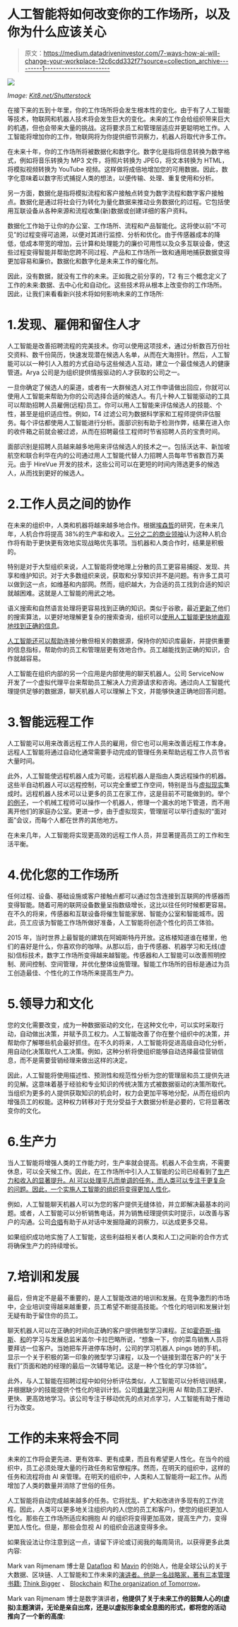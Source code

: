 # 人工智能将如何改变你的工作场所，以及你为什么应该关心

> 原文：<https://medium.datadriveninvestor.com/7-ways-how-ai-will-change-your-workplace-12c6cdd332f7?source=collection_archive---------1----------------------->

![](img/35adc996a4513a5b2706f8cfdae37eb9.png)

*Image:* [*Kit8.net/Shutterstock*](https://www.shutterstock.com/g/portfolio)

在接下来的五到十年里，你的工作场所将会发生根本性的变化。由于有了人工智能等技术，物联网和机器人技术将会发生巨大的变化。未来的工作会给组织带来巨大的机遇，但也会带来大量的挑战。这将要求员工和管理层适应并更聪明地工作。人工智能将增加你的工作，物联网将为你提供细节洞察力，机器人将取代许多工作。

在未来十年，你的工作场所将被数据化和数字化。数字化是指将信息转换为数字格式，例如将音乐转换为 MP3 文件，将照片转换为 JPEG，将文本转换为 HTML，将模拟视频转换为 YouTube 视频。这样做将成倍地增加您的可用数据。因此，数字化意味着以数字形式捕捉人类的想法，以便传输、处理、重复使用和分析。

另一方面，数据化是指将模拟流程和客户接触点转变为数字流程和数字客户接触点。数据化是通过将社会行为转化为量化数据来推动业务数据化的过程。它包括使用互联设备从各种来源和流程收集(新)数据或创建详细的客户资料。

数据化工作始于让你的办公室、工作场所、流程和产品智能化。这将使以前“不可见”的过程变得可追溯，以便对其进行监控、分析和优化。由于传感器成本的降低，低成本带宽的增加，云计算和处理能力的廉价可用性以及众多互联设备，使这些过程变得智能并帮助您跨不同过程、产品和工作场所一致和通用地捕获数据变得更加容易和廉价。数据化和数字化是未来工作的催化剂。

因此，没有数据，就没有工作的未来。正如我之前分享的，T2 有三个概念定义了工作的未来:数据、去中心化和自动化。这些技术将从根本上改变你的工作场所。因此，让我们来看看新兴技术将如何影响未来的工作场所:

# 1.发现、雇佣和留住人才

人工智能是改善招聘流程的完美技术。你可以使用这项技术，通过分析数百万份社交资料、数千份简历，快速发现潜在候选人名单，从而在大海捞针。然后，人工智能可以以一种引人入胜的方式自动与这些候选人互动，建立一个最佳候选人的健康管道。Arya 公司是为组织提供情报驱动的人才获取的公司之一。

一旦你确定了候选人的渠道，或者有一大群候选人对工作申请做出回应，你就可以使用人工智能来帮助为你的公司选择合适的候选人。有几十种人工智能驱动的工具可以帮助招聘人员雇佣(远程)员工。你可以用人工智能来评估候选人的技能、个性，甚至是组织适应性。例如，T4 过滤公司为数据科学家和工程师提供评估服务。每个评估都使用人工智能进行分析。面部识别有助于检测作弊，结果在进入你的收件箱之前就会被过滤，从而在招聘最佳工程师时节省招聘人员的宝贵时间。

面部识别是招聘人员越来越多地用来评估候选人的技术之一。包括沃达丰、新加坡航空和联合利华在内的公司通过用人工智能代替人力招聘人员每年节省数百万美元。由于 HireVue 开发的技术，这些公司可以在更短的时间内筛选更多的候选人，从而找到更好的候选人。

# 2.工作人员之间的协作

在未来的组织中，人类和机器将越来越多地合作。根据[埃森哲](https://www.accenture.com/gb-en/insights/artificial-intelligence-index)的研究，在未来几年，人机合作将提高 38%的生产率和收入。[三分之二的商业领袖](https://interestingengineering.com/human-machine-collaboration-work-in-the-age-of-artificial-intelligence)认为这种人机合作将有助于更快更有效地实现战略优先事项。当机器和人类合作时，结果是积极的。

特别是对于大型组织来说，人工智能将使地理上分散的员工更容易捕捉、发现、共享和维护知识。对于大多数组织来说，获取和分享知识并不是问题。有许多工具可以做到这一点，如维基和内部网。然而，组织越大，为合适的员工找到合适的知识就越困难。这就是人工智能的用武之地。

语义搜索和自然语言处理将更容易找到正确的知识。类似于谷歌，最近[更新了](https://searchengineland.com/why-you-may-not-have-noticed-the-google-bert-update-324103)他们的搜索算法，以更好地理解更复杂的搜索查询，组织可以[使用人工智能更快地直观地找到正确的信息](https://www.askspoke.com/blog/knowledge-management/search-is-broken/)。

[人工智能还可以帮助](https://www.askspoke.com/blog/knowledge-management/ai-helps-knowledge-management/)连接分散但相关的数据源，保持你的知识库最新，并提供重要的信息指标，帮助你的员工和管理层更有效地合作。员工越能找到正确的知识，合作就越容易。

人工智能在组织内部的另一个应用是内部使用的聊天机器人。公司 ServiceNow 开发了一个虚拟代理平台来帮助员工解决人力资源请求和咨询。通过向人工智能代理提供足够的数据源，聊天机器人可以理解上下文，并能够快速正确地回答问题。

# 3.智能远程工作

人工智能可以用来改善远程工作人员的雇用，但它也可以用来改善远程工作本身。远程人工智能将通过自动化通常需要手动完成的管理任务来帮助远程工作人员节省大量时间。

此外，人工智能使远程机器人成为可能，远程机器人是指由人类远程操作的机器。这些半自动机器人可以远程控制，可以完全重塑工作空间，特别是当与[虚拟现实](https://www.virtualvocations.com/blog/telecommuting-survival/virtual-reality-shaping-remote-landscape/)集成时。远程机器人技术可以让更多的员工在家工作，这是目前不可能做到的。举个[的例子](https://www.virtualvocations.com/blog/telecommuting-survival/artificial-intelligence-remote-work/)，一个机械工程师可以操作一个机器人，修理一个漏水的地下管道，而不用离开他们的家庭办公室。更进一步，由于虚拟现实，管理层可以举行虚拟的“面对面”会议，而每个人都在世界的其他地方。

在未来几年，人工智能将实现更高效的远程工作人员，并显著提高员工的工作和生活平衡。

# 4.优化您的工作场所

任何过程、设备、基础设施或客户接触点都可以通过包含连接到互联网的传感器而变得智能。随着可用的联网设备数量呈指数级增长，这比以往任何时候都更容易。在不久的将来，传感器和互联设备将催生智能家居、智能办公室和智能城市。因此，员工应该为智能工作场所做好准备，人工智能将创造个性化的员工体验。

2015 年，当时世界上最智能的建筑在阿姆斯特丹开放。这栋楼知道谁在楼里，他们的喜好是什么，你喜欢你的咖啡。从那以后，由于传感器、机器学习和无线(虚拟)信标技术，数字工作场所变得越来越智能。传感器和人工智能可以改善照明控制、房间控制、空间管理，并优化整体设施管理。智能工作场所的目标是通过为员工创造最佳、个性化的工作场所来提高生产力。

# 5.领导力和文化

您的文化需要改变，成为一种数据驱动的文化，在这种文化中，可以实时采取行动，自动做出决策，并赋予员工权力。人工智能改善了你在整个组织中的决策，并帮助你了解哪些机会最好抓住。在不久的将来，人工智能将促进高级自动化分析，用自动化决策取代人工决策。例如，这种分析将使组织能够自动选择最佳营销信息，而不是需要营销经理来做出这样的决定。

因此，人工智能将使用描述性、预测性和规范性分析为您的管理层和员工提供先进的见解。这意味着基于经验和专业知识的传统决策方式被数据驱动的决策所取代。当组织为更多的人提供获取知识的机会时，权力会更加平等地分配，从而在组织内增强员工的权能。这种权力转移对于充分受益于大数据分析是必要的，它将显著改变你的文化。

# 6.生产力

当人工智能将增强人类的工作能力时，生产率就会提高。机器人不会生病，不需要休息，可以全天候工作。因此，在工作场所中引入人工智能的公司已经看到了[生产力和收入的显著提升。AI 可以处理平凡而单调的任务，而人类可以专注于更复杂的问题。因此，一个实施人工智能的](https://www.infosys.com/newsroom/press-releases/Pages/leadership-workforce-implications-vital.aspx)[组织将变得更加人性化](https://vanrijmenam.nl/why-ai-will-make-organisations-more-humane/)。

例如，人工智能聊天机器人可以为您的客户提供无缝体验，并立即解决最基本的问题。或者，人工智能可以分析销售电话，并为销售经理提供实时提示，以改善与客户的沟通。公司[合唱](https://www.chorus.ai/)有助于从对话中发掘隐藏的洞察力，以达成更多交易。

如果组织成功地实施了人工智能，这些利益相关者(人类和人工)之间新的合作方式将确保生产力的持续增长。

# 7.培训和发展

最后，但肯定不是最不重要的，是人工智能改进的培训和发展。在竞争激烈的市场中，企业培训变得越来越重要，员工希望不断提高技能。个性化的培训和发展计划无疑有助于留住你的员工。

聊天机器人可以在正确的时间向正确的客户提供微型学习课程。正如[霍奇斯-梅斯](https://www.hodgesmace.com/?zd_source=hrt&zd_campaign=2673&zd_term=chiradeepbasumallick)、[和](https://www.hrtechnologist.com/articles/learning-development/3-ways-ai-will-transform-learning-and-development/)的学习与发展总监米盖尔·卡拉巴略所说，“想象一下，你的菜鸟销售人员将要拜访一位客户。当她把车开进停车场时，公司的学习机器人 pings 她的手机，显示一个关于积极的第一印象的微型学习课程，以及一个链接到潜在客户的“关于我们”页面和她的经理的最后一次辅导笔记。这是一种个性化的学习体验”。

此外，与人工智能在招聘过程中如何分析评估类似，人工智能可以分析培训结果，并根据缺少的技能提供个性化的培训计划。公司[蜂巢学习](https://www.hivelearning.com/site/)利用 AI 帮助员工更好、更快、更高效地学习。该公司专注于移动优先的点对点学习，人工智能有助于推动行为改变。

# 工作的未来将会不同

未来的工作将会更先进、更有效率、更有成果，而且有希望更人性化。在当今的组织中，员工必须处理大量的行政任务和官僚程序。然而，在明天的组织中，这样的任务和流程将由 AI 来管理。在明天的组织中，人类和人工智能将一起工作。从而增加了人类的数量并消除了世俗的任务。

人工智能将自动完成越来越多的任务。它将扰乱、扩大和改进许多现有的工作流程。因此，人类可以更多地关注组织内的人(您的员工和客户)，使您的组织更加人性化。那些在工作场所适应和拥抱 AI 的组织将变得更加高效，提高生产力，变得更加人性化。但是，那些会忽视 AI 的组织会迅速变得多余。

如果我设法让你注意到这一点，请留下评论或订阅我的每周简讯，以获得更多此类内容:

Mark van Rijmenam 博士是 [Datafloq](https://datafloq.com/) 和 [Mavin](https://mavin.org/) 的创始人，他是全球公认的关于大数据、区块链、人工智能和工作未来的[演讲者。他是一名战略家，著有三本管理书籍:](https://vanrijmenam.nl/) [Think Bigger](https://vanrijmenam.nl/think-bigger-mark-van-rijmenam/) 、 [Blockchain](https://vanrijmenam.nl/blockchain-transforming-your-business-and-our-world/) 和[The organization of Tomorrow](https://vanrijmenam.nl/the-organisation-of-tomorrow/)。

Mark van Rijmenam 博士是数字演讲者[](https://thedigitalspeaker.com/)****，他提供了关于未来工作的鼓舞人心的(虚拟)主题演讲，无论是亲自出席，还是以虚拟形象或全息图的形式，都将您的活动推向了一个新的高度:****